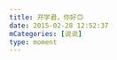 ```yaml
---
title: 开学君，你好🙃
date: 2015-02-28 12:52:37
mCategories: [说说]
type: moment
---
```


<div id="pics-20150228125237"></div>

<script src="/lib/moment/pics.js"></script>
<script>
var data = [
    {"link": "2015-02-28_000000.webp", "type": "shuoshuo"}
];
picsRender(data, "pics-20150228125237");
</script>
